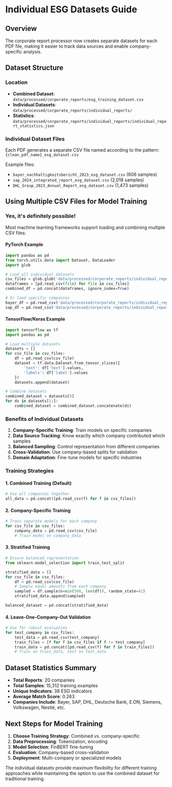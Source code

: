 # Individual ESG Datasets Guide

## Overview
The corporate report processor now creates separate datasets for each PDF file, making it easier to track data sources and enable company-specific analysis.

## Dataset Structure

### Location
- **Combined Dataset**: `data/processed/corporate_reports/esg_training_dataset.csv`
- **Individual Datasets**: `data/processed/corporate_reports/individual_reports/`
- **Statistics**: `data/processed/corporate_reports/individual_reports/individual_report_statistics.json`

### Individual Dataset Files
Each PDF generates a separate CSV file named according to the pattern:
`{clean_pdf_name}_esg_dataset.csv`

Example files:
- `bayer_nachhaltigkeitsbericht_2023_esg_dataset.csv` (606 samples)
- `sap_2024_integrated_report_esg_dataset.csv` (2,018 samples)
- `DHL_Group_2023_Annual_Report_esg_dataset.csv` (1,473 samples)

## Using Multiple CSV Files for Model Training

### Yes, it's definitely possible!
Most machine learning frameworks support loading and combining multiple CSV files:

#### PyTorch Example
```python
import pandas as pd
from torch.utils.data import Dataset, DataLoader
import glob

# Load all individual datasets
csv_files = glob.glob('data/processed/corporate_reports/individual_reports/*_esg_dataset.csv')
dataframes = [pd.read_csv(file) for file in csv_files]
combined_df = pd.concat(dataframes, ignore_index=True)

# Or load specific companies
bayer_df = pd.read_csv('data/processed/corporate_reports/individual_reports/bayer_nachhaltigkeitsbericht_2023_esg_dataset.csv')
sap_df = pd.read_csv('data/processed/corporate_reports/individual_reports/sap_2024_integrated_report_esg_dataset.csv')
```

#### TensorFlow/Keras Example
```python
import tensorflow as tf
import pandas as pd

# Load multiple datasets
datasets = []
for csv_file in csv_files:
    df = pd.read_csv(csv_file)
    dataset = tf.data.Dataset.from_tensor_slices({
        'text': df['text'].values,
        'labels': df['label'].values
    })
    datasets.append(dataset)

# Combine datasets
combined_dataset = datasets[0]
for ds in datasets[1:]:
    combined_dataset = combined_dataset.concatenate(ds)
```

### Benefits of Individual Datasets

1. **Company-Specific Training**: Train models on specific companies
2. **Data Source Tracking**: Know exactly which company contributed which samples
3. **Balanced Sampling**: Control representation from different companies
4. **Cross-Validation**: Use company-based splits for validation
5. **Domain Adaptation**: Fine-tune models for specific industries

### Training Strategies

#### 1. Combined Training (Default)
```python
# Use all companies together
all_data = pd.concat([pd.read_csv(f) for f in csv_files])
```

#### 2. Company-Specific Training
```python
# Train separate models for each company
for csv_file in csv_files:
    company_data = pd.read_csv(csv_file)
    # Train model on company_data
```

#### 3. Stratified Training
```python
# Ensure balanced representation
from sklearn.model_selection import train_test_split

stratified_data = []
for csv_file in csv_files:
    df = pd.read_csv(csv_file)
    # Sample equal amounts from each company
    sampled = df.sample(n=min(500, len(df)), random_state=42)
    stratified_data.append(sampled)

balanced_dataset = pd.concat(stratified_data)
```

#### 4. Leave-One-Company-Out Validation
```python
# Use for robust evaluation
for test_company in csv_files:
    test_data = pd.read_csv(test_company)
    train_files = [f for f in csv_files if f != test_company]
    train_data = pd.concat([pd.read_csv(f) for f in train_files])
    # Train on train_data, test on test_data
```

## Dataset Statistics Summary

- **Total Reports**: 20 companies
- **Total Samples**: 15,312 training examples
- **Unique Indicators**: 38 ESG indicators
- **Average Match Score**: 0.263
- **Companies Include**: Bayer, SAP, DHL, Deutsche Bank, E.ON, Siemens, Volkswagen, Nestlé, etc.

## Next Steps for Model Training

1. **Choose Training Strategy**: Combined vs. company-specific
2. **Data Preprocessing**: Tokenization, encoding
3. **Model Selection**: FinBERT fine-tuning
4. **Evaluation**: Company-based cross-validation
5. **Deployment**: Multi-company or specialized models

The individual datasets provide maximum flexibility for different training approaches while maintaining the option to use the combined dataset for traditional training.